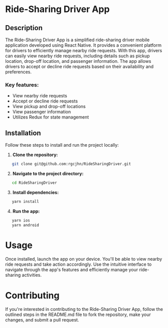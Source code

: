 # Ride-Sharing Driver App

## Description

The Ride-Sharing Driver App is a simplified ride-sharing driver mobile application developed using React Native. It provides a convenient platform for drivers to efficiently manage nearby ride requests. With this app, drivers can easily view nearby ride requests, including details such as pickup location, drop-off location, and passenger information. The app allows drivers to accept or decline ride requests based on their availability and preferences.

### Key features:

- View nearby ride requests
- Accept or decline ride requests
- View pickup and drop-off locations
- View passenger information
- Utilizes Redux for state management

## Installation

Follow these steps to install and run the project locally:

1. **Clone the repository:**
```bash
   git clone git@github.com:rgcjhn/RideSharingDriver.git
```

2. **Navigate to the project directory:**
```bash
   cd RideSharingDriver
```

3. **Install dependencies:**
```bash
   yarn install
```

4. **Run the app:**
```bash
   yarn ios
   yarn android
```

# Usage

Once installed, launch the app on your device. You'll be able to view nearby ride requests and take action accordingly. Use the intuitive interface to navigate through the app's features and efficiently manage your ride-sharing activities.

# Contributing
If you're interested in contributing to the Ride-Sharing Driver App, follow the outlined steps in the README.md file to fork the repository, make your changes, and submit a pull request.


